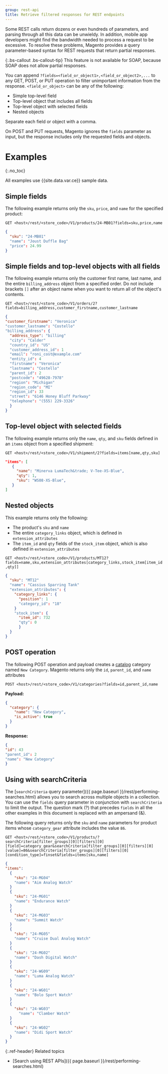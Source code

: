 ```yaml
---
group: rest-api
title: Retrieve filtered responses for REST endpoints
---
```


Some REST calls return dozens or even hundreds of parameters, and parsing through all this data can be unwieldy. In addition, mobile app developers might find the bandwidth needed to process a request to be excessive. To resolve these problems, Magento provides a query parameter-based syntax for REST requests that return partial responses.

{:.bs-callout .bs-callout-tip}
This feature is not available for SOAP, because SOAP does not allow partial responses.

You can append `?fields=<field_or_object1>,<field_or_object2>,...` to any GET, POST, or PUT operation to filter unimportant information from the response. `<field_or_object>` can be any of the following:

*  Simple top-level field
*  Top-level object that includes all fields
*  Top-level object with selected fields
*  Nested objects

Separate each field or object with a comma.

On POST and PUT requests, Magento ignores the `fields` parameter as input, but the response includes only the requested fields and objects.

# Examples
{:.no_toc}

All examples use {{site.data.var.ce}} sample data.

## Simple fields

The following example returns only the `sku`, `price`, and `name` for the specified product:

`GET <host>/rest/<store_code>/V1/products/24-MB01?fields=sku,price,name`

```json
{
  "sku": "24-MB01"
  "name": "Joust Duffle Bag"
  "price": 24.99
}
```

## Simple fields and top-level objects with all fields

The following example returns only the customer first name, last name, and the entire `billing_address` object from a specified order. Do not include brackets `[]` after an object name when you want to return all of the object's contents.

`GET <host>/rest/<store_code>/V1/orders/2?fields=billing_address,customer_firstname,customer_lastname`

```json
{
"customer_firstname": "Veronica"
"customer_lastname": "Costello"
"billing_address": {
  "address_type": "billing"
  "city": "Calder"
  "country_id": "US"
  "customer_address_id": 1
  "email": "roni_cost@example.com"
  "entity_id": 4
  "firstname": "Veronica"
  "lastname": "Costello"
  "parent_id": 2
  "postcode": "49628-7978"
  "region": "Michigan"
  "region_code": "MI"
  "region_id": 33
  "street": "6146 Honey Bluff Parkway"
  "telephone": "(555) 229-3326"
  }
}
```

## Top-level object with selected fields

The following example returns only the `name`, `qty`, and `sku` fields defined in an `items` object from a specified shipment:

`GET <host>/rest/<store_code>/V1/shipment/2?fields=items[name,qty,sku]`

```json
"items": [
   {
     "name": "Minerva LumaTech&trade; V-Tee-XS-Blue",
     "qty": 1,
     "sku": "WS08-XS-Blue",
   }
]
```

## Nested objects

This example returns only the following:

*  The product's `sku` and `name`
*  The entire `category_links` object, which is defined in `extension_attributes`
*  The `item_id` and `qty` fields of the `stock_item` object, which is also defined in `extension_attributes`

`GET <host>/rest/<store_code>/V1/products/MT12?fields=name,sku,extension_attributes[category_links,stock_item[item_id,qty]]`

```json
{
  "sku": "MT12"
  "name": "Cassius Sparring Tank"
  "extension_attributes": {
    "category_links": {
      "position": 1
      "category_id": "18"
    }
    "stock_item": {
      "item_id": 732
      "qty": 0
      }
  }
}
```

## POST operation

The following POST operation and payload creates a [catalog](https://glossary.magento.com/catalog) category named `New Category`. Magento returns only the `id`, `parent_id`, and `name` attributes

`POST <host>/rest/<store_code>/V1/categories?fields=id,parent_id,name`

**Payload:**

```json
{
  "category": {
    "name": "New Category",
    "is_active": true
  }
}
```

**Response:**

```json
{
"id": 43
"parent_id": 2
"name": "New Category"
}
```

## Using with searchCriteria

The [`searchCriteria` query parameter]({{ page.baseurl }}/rest/performing-searches.html) allows you to search across multiple objects in a collection. You can use the `fields` query parameter in conjunction with `searchCriteria` to limit the output. The question mark (?) that precedes `fields` in all the other examples in this document is replaced with an ampersand (&amp;).

The following query returns only the `sku` and `name` parameters for product items whose `category_gear` attribute includes the value `86`.

`GET <host>/rest/<store_code>/V1/products/?searchCriteria[filter_groups][0][filters][0][field]=category_gear&searchCriteria[filter_groups][0][filters][0][value]=86&searchCriteria[filter_groups][0][filters][0][condition_type]=finset&fields=items[sku,name]`

```json
{
"items":
  {
    "sku": "24-MG04"
    "name": "Aim Analog Watch"
  }
  {
    "sku": "24-MG01"
    "name": "Endurance Watch"
  }
  {
    "sku": "24-MG03"
    "name": "Summit Watch"
  }
  {
    "sku": "24-MG05"
    "name": "Cruise Dual Analog Watch"
  }
  {
    "sku": "24-MG02"
    "name": "Dash Digital Watch"
  }
  {
    "sku": "24-WG09"
    "name": "Luma Analog Watch"
  }
  {
    "sku": "24-WG01"
    "name": "Bolo Sport Watch"
  }
  {
    "sku": "24-WG03"
      "name": "Clamber Watch"
  }
  {
    "sku": "24-WG02"
    "name": "Didi Sport Watch"
  }
}
```

{:.ref-header}
Related topics

*  [Search using REST APIs]({{ page.baseurl }}/rest/performing-searches.html)
